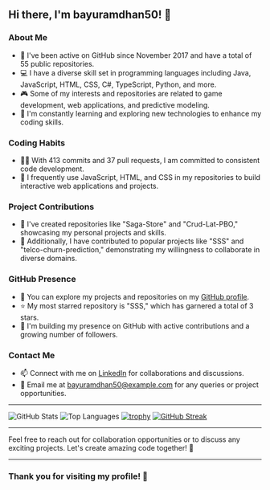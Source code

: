 ## Hi there, I'm bayuramdhan50! 👋

### About Me

- 🚀 I've been active on GitHub since November 2017 and have a total of 55 public repositories.
- 💻 I have a diverse skill set in programming languages including Java, JavaScript, HTML, CSS, C#, TypeScript, Python, and more.
- 🎮 Some of my interests and repositories are related to game development, web applications, and predictive modeling.
- 🌱 I'm constantly learning and exploring new technologies to enhance my coding skills.

### Coding Habits

- 🧑‍💻 With 413 commits and 37 pull requests, I am committed to consistent code development.
- 🌟 I frequently use JavaScript, HTML, and CSS in my repositories to build interactive web applications and projects.

### Project Contributions

- 🔧 I've created repositories like "Saga-Store" and "Crud-Lat-PBO," showcasing my personal projects and skills.
- 👥 Additionally, I have contributed to popular projects like "SSS" and "telco-churn-prediction," demonstrating my willingness to collaborate in diverse domains.

### GitHub Presence

- 🔗 You can explore my projects and repositories on my [GitHub profile](https://github.com/bayuramdhan50).
- ⭐ My most starred repository is "SSS," which has garnered a total of 3 stars.
- 👥 I'm building my presence on GitHub with active contributions and a growing number of followers.

### Contact Me

- 📫 Connect with me on [LinkedIn](https://www.linkedin.com/in/bayuramdhan50) for collaborations and discussions.
- 📧 Email me at bayuramdhan50@example.com for any queries or project opportunities.

---

![GitHub Stats](https://github-readme-stats.vercel.app/api?username=bayuramdhan50)
![Top Languages](https://github-readme-stats.vercel.app/api/top-langs/?username=bayuramdhan50)
[![trophy](https://github-profile-trophy.vercel.app/?username=bayuramdhan50)](https://github.com/bayuramdhan50)
[![GitHub Streak](https://streak-stats.demolab.com/?user=bayuramdhan50)](https://git.io/streak-stats)

---

Feel free to reach out for collaboration opportunities or to discuss any exciting projects. Let's create amazing code together! 🚀

--- 

### Thank you for visiting my profile! 🌟
